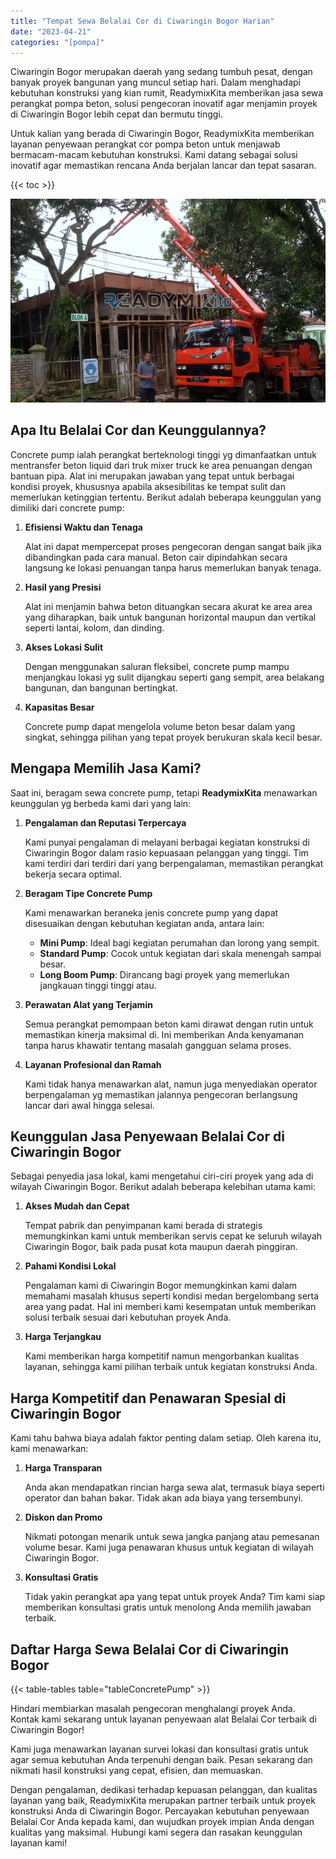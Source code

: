 ```yaml
---
title: "Tempat Sewa Belalai Cor di Ciwaringin Bogor Harian"
date: "2023-04-21"
categories: "[pompa]"
---
```


Ciwaringin Bogor merupakan daerah yang sedang tumbuh pesat, dengan banyak proyek bangunan yang muncul setiap hari. Dalam menghadapi kebutuhan konstruksi yang kian rumit, ReadymixKita memberikan jasa sewa perangkat pompa beton, solusi pengecoran inovatif agar menjamin proyek di Ciwaringin Bogor lebih cepat dan bermutu tinggi.

Untuk kalian yang berada di Ciwaringin Bogor, ReadymixKita memberikan layanan penyewaan perangkat cor pompa beton untuk menjawab bermacam-macam kebutuhan konstruksi. Kami datang sebagai solusi inovatif agar memastikan rencana Anda berjalan lancar dan tepat sasaran.

{{< toc >}}

![Tempat Sewa Belalai Cor di Ciwaringin Bogor Harian](/images/pompa/sewa-pompa-17.jpg)

## Apa Itu Belalai Cor dan Keunggulannya?

Concrete pump ialah perangkat berteknologi tinggi yg dimanfaatkan untuk mentransfer beton liquid dari truk mixer truck ke area penuangan dengan bantuan pipa. Alat ini merupakan jawaban yang tepat untuk berbagai kondisi proyek, khususnya apabila aksesibilitas ke tempat sulit dan memerlukan ketinggian tertentu. Berikut adalah beberapa keunggulan yang dimiliki dari concrete pump:

1. **Efisiensi Waktu dan Tenaga**

   Alat ini dapat mempercepat proses pengecoran dengan sangat baik jika dibandingkan pada cara manual. Beton cair dipindahkan secara langsung ke lokasi penuangan tanpa harus memerlukan banyak tenaga.

2. **Hasil yang Presisi**

   Alat ini menjamin bahwa beton dituangkan secara akurat ke area area yang diharapkan, baik untuk bangunan horizontal maupun dan vertikal seperti lantai, kolom, dan dinding.

3. **Akses Lokasi Sulit**

   Dengan menggunakan saluran fleksibel, concrete pump mampu menjangkau lokasi yg sulit dijangkau seperti gang sempit, area belakang bangunan, dan bangunan bertingkat.

4. **Kapasitas Besar**

   Concrete pump dapat mengelola volume beton besar dalam yang singkat, sehingga pilihan yang tepat proyek berukuran skala kecil besar.

## Mengapa Memilih Jasa Kami?

Saat ini, beragam sewa concrete pump, tetapi **ReadymixKita** menawarkan keunggulan yg berbeda kami dari yang lain:

1. **Pengalaman dan Reputasi Terpercaya**

   Kami punyai pengalaman di melayani berbagai kegiatan konstruksi di Ciwaringin Bogor dalam rasio kepuasaan pelanggan yang tinggi. Tim kami terdiri dari terdiri dari yang berpengalaman, memastikan perangkat bekerja secara optimal.

2. **Beragam Tipe Concrete Pump**

   Kami menawarkan beraneka jenis concrete pump yang dapat disesuaikan dengan kebutuhan kegiatan anda, antara lain:
   - **Mini Pump**: Ideal bagi kegiatan perumahan dan lorong yang sempit.
   - **Standard Pump**: Cocok untuk kegiatan dari skala menengah sampai besar.
   - **Long Boom Pump**: Dirancang bagi proyek yang memerlukan jangkauan tinggi tinggi atau.

3. **Perawatan Alat yang Terjamin**

   Semua perangkat pemompaan beton kami dirawat dengan rutin untuk memastikan kinerja maksimal di. Ini memberikan Anda kenyamanan tanpa harus khawatir tentang masalah gangguan selama proses.

4. **Layanan Profesional dan Ramah**

   Kami tidak hanya menawarkan alat, namun juga menyediakan operator berpengalaman yg memastikan jalannya pengecoran berlangsung lancar dari awal hingga selesai.

## Keunggulan Jasa Penyewaan Belalai Cor di Ciwaringin Bogor

Sebagai penyedia jasa lokal, kami mengetahui ciri-ciri proyek yang ada di wilayah Ciwaringin Bogor. Berikut adalah beberapa kelebihan utama kami:

1. **Akses Mudah dan Cepat**

   Tempat pabrik dan penyimpanan kami berada di strategis memungkinkan kami untuk memberikan servis cepat ke seluruh wilayah Ciwaringin Bogor, baik pada pusat kota maupun daerah pinggiran.

2. **Pahami Kondisi Lokal**

   Pengalaman kami di Ciwaringin Bogor memungkinkan kami dalam memahami masalah khusus seperti kondisi medan bergelombang serta area yang padat. Hal ini memberi kami kesempatan untuk memberikan solusi terbaik sesuai dari kebutuhan proyek Anda.

3. **Harga Terjangkau**

   Kami memberikan harga kompetitif namun mengorbankan kualitas layanan, sehingga kami pilihan terbaik untuk kegiatan konstruksi Anda.

## Harga Kompetitif dan Penawaran Spesial di Ciwaringin Bogor

Kami tahu bahwa biaya adalah faktor penting dalam setiap. Oleh karena itu, kami menawarkan:

1. **Harga Transparan**

   Anda akan mendapatkan rincian harga sewa alat, termasuk biaya seperti operator dan bahan bakar. Tidak akan ada biaya yang tersembunyi.

2. **Diskon dan Promo**

   Nikmati potongan menarik untuk sewa jangka panjang atau pemesanan volume besar. Kami juga penawaran khusus untuk kegiatan di wilayah Ciwaringin Bogor.

3. **Konsultasi Gratis**

   Tidak yakin perangkat apa yang tepat untuk proyek Anda? Tim kami siap memberikan konsultasi gratis untuk menolong Anda memilih jawaban terbaik.

## Daftar Harga Sewa Belalai Cor di Ciwaringin Bogor

{{< table-tables table="tableConcretePump" >}}

Hindari membiarkan masalah pengecoran menghalangi proyek Anda. Kontak kami sekarang untuk layanan penyewaan alat Belalai Cor terbaik di Ciwaringin Bogor!

Kami juga menawarkan layanan survei lokasi dan konsultasi gratis untuk agar semua kebutuhan Anda terpenuhi dengan baik. Pesan sekarang dan nikmati hasil konstruksi yang cepat, efisien, dan memuaskan.

Dengan pengalaman, dedikasi terhadap kepuasan pelanggan, dan kualitas layanan yang baik, ReadymixKita merupakan partner terbaik untuk proyek konstruksi Anda di Ciwaringin Bogor. Percayakan kebutuhan penyewaan Belalai Cor Anda kepada kami, dan wujudkan proyek impian Anda dengan kualitas yang maksimal. Hubungi kami segera dan rasakan keunggulan layanan kami!